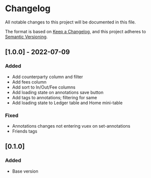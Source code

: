 # Changelog

All notable changes to this project will be documented in this file.

The format is based on [Keep a Changelog](https://keepachangelog.com/en/1.0.0/),
and this project adheres to
[Semantic Versioning](https://semver.org/spec/v2.0.0.html).

## [1.0.0] - 2022-07-09

### Added

- Add counterparty column and filter
- Add fees column
- Add sort to In/Out/Fee columns
- Add loading state on annotations save button
- Add tags to annotations; filtering for same
- Add loading state to Ledger table and Home mini-table

### Fixed

- Annotations changes not entering vuex on set-annotations
- Friends tags

## [0.1.0]

### Added

- Base version
